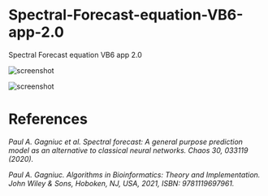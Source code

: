 # Spectral-Forecast-equation-VB6-app-2.0
Spectral Forecast equation VB6 app 2.0

![screenshot](https://github.com/Gagniuc/Spectral-Forecast-equation-VB6-app-2.0/blob/main/img/Spectral%20Forecast%20in%20VB%20(1).gif?raw=true)

![screenshot](https://github.com/Gagniuc/Spectral-Forecast-equation-VB6-app-2.0/blob/main/img/Spectral%20Forecast%20in%20VB%20(2).gif?raw=true)

# References

<i>Paul A. Gagniuc et al. Spectral forecast: A general purpose prediction model as an alternative to classical neural networks. Chaos 30, 033119 (2020).</i>

<i>Paul A. Gagniuc. Algorithms in Bioinformatics: Theory and Implementation. John Wiley & Sons, Hoboken, NJ, USA, 2021, ISBN: 9781119697961.</i>
